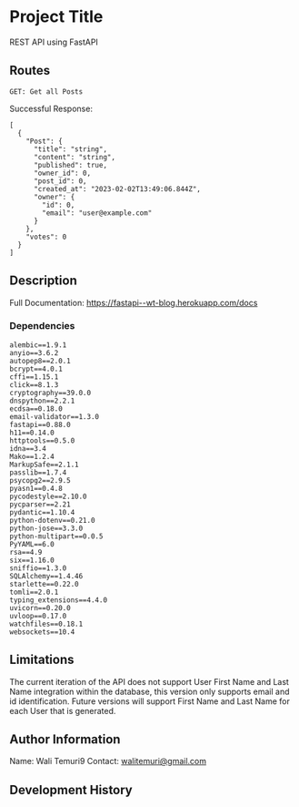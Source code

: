 # Project Title

REST API using FastAPI

## Routes

```
GET: Get all Posts
```

Successful Response:

```
[
  {
    "Post": {
      "title": "string",
      "content": "string",
      "published": true,
      "owner_id": 0,
      "post_id": 0,
      "created_at": "2023-02-02T13:49:06.844Z",
      "owner": {
        "id": 0,
        "email": "user@example.com"
      }
    },
    "votes": 0
  }
]
```

## Description

Full Documentation:
https://fastapi--wt-blog.herokuapp.com/docs

### Dependencies

```
alembic==1.9.1
anyio==3.6.2
autopep8==2.0.1
bcrypt==4.0.1
cffi==1.15.1
click==8.1.3
cryptography==39.0.0
dnspython==2.2.1
ecdsa==0.18.0
email-validator==1.3.0
fastapi==0.88.0
h11==0.14.0
httptools==0.5.0
idna==3.4
Mako==1.2.4
MarkupSafe==2.1.1
passlib==1.7.4
psycopg2==2.9.5
pyasn1==0.4.8
pycodestyle==2.10.0
pycparser==2.21
pydantic==1.10.4
python-dotenv==0.21.0
python-jose==3.3.0
python-multipart==0.0.5
PyYAML==6.0
rsa==4.9
six==1.16.0
sniffio==1.3.0
SQLAlchemy==1.4.46
starlette==0.22.0
tomli==2.0.1
typing_extensions==4.4.0
uvicorn==0.20.0
uvloop==0.17.0
watchfiles==0.18.1
websockets==10.4

```

## Limitations

The current iteration of the API does not support User First Name and Last Name integration within the database, this version only supports email and id identification. Future versions will support
First Name and Last Name for each User that is generated.

## Author Information

Name: Wali Temuri9
Contact: walitemuri@gmail.com

## Development History
